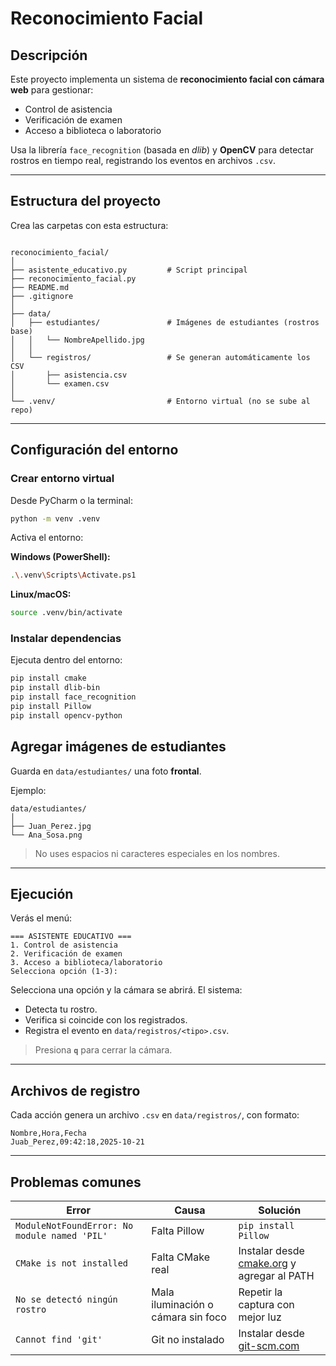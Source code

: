 # Reconocimiento Facial

## Descripción
Este proyecto implementa un sistema de **reconocimiento facial con cámara web** para gestionar:
- Control de asistencia  
- Verificación de examen  
- Acceso a biblioteca o laboratorio  

Usa la librería `face_recognition` (basada en *dlib*) y **OpenCV** para detectar rostros en tiempo real, registrando los eventos en archivos `.csv`.

---

## Estructura del proyecto

Crea las carpetas con esta estructura:

```

reconocimiento_facial/
│
├── asistente_educativo.py         # Script principal
├── reconocimiento_facial.py       
├── README.md
├── .gitignore
│
├── data/
│   ├── estudiantes/               # Imágenes de estudiantes (rostros base)
│   │   └── NombreApellido.jpg
│   │
│   └── registros/                 # Se generan automáticamente los CSV
│       ├── asistencia.csv
│       └── examen.csv
│
└── .venv/                         # Entorno virtual (no se sube al repo)

````

---

## Configuración del entorno

### Crear entorno virtual
Desde PyCharm o la terminal:

```bash
python -m venv .venv
````

Activa el entorno:

**Windows (PowerShell):**

```bash
.\.venv\Scripts\Activate.ps1
```

**Linux/macOS:**

```bash
source .venv/bin/activate
```

### Instalar dependencias

Ejecuta dentro del entorno:

```bash
pip install cmake
pip install dlib-bin
pip install face_recognition
pip install Pillow
pip install opencv-python
```

## Agregar imágenes de estudiantes

Guarda en `data/estudiantes/` una foto **frontal**.

Ejemplo:

```
data/estudiantes/
│
├── Juan_Perez.jpg
└── Ana_Sosa.png
```

> No uses espacios ni caracteres especiales en los nombres.

---

## Ejecución

Verás el menú:

```
=== ASISTENTE EDUCATIVO ===
1. Control de asistencia
2. Verificación de examen
3. Acceso a biblioteca/laboratorio
Selecciona opción (1-3):
```

Selecciona una opción y la cámara se abrirá.
El sistema:

* Detecta tu rostro.
* Verifica si coincide con los registrados.
* Registra el evento en `data/registros/<tipo>.csv`.

> Presiona **`q`** para cerrar la cámara.

---

## Archivos de registro

Cada acción genera un archivo `.csv` en `data/registros/`, con formato:

```
Nombre,Hora,Fecha
Juab_Perez,09:42:18,2025-10-21
```

---

## Problemas comunes

| Error                                        | Causa                              | Solución                                                                  |
| -------------------------------------------- | ---------------------------------- | ------------------------------------------------------------------------- |
| `ModuleNotFoundError: No module named 'PIL'` | Falta Pillow                       | `pip install Pillow`                                                      |
| `CMake is not installed`                     | Falta CMake real                   | Instalar desde [cmake.org](https://cmake.org/download/) y agregar al PATH |
| `No se detectó ningún rostro`                | Mala iluminación o cámara sin foco | Repetir la captura con mejor luz                                          |
| `Cannot find 'git'`                          | Git no instalado                   | Instalar desde [git-scm.com](https://git-scm.com/download/win)            |

